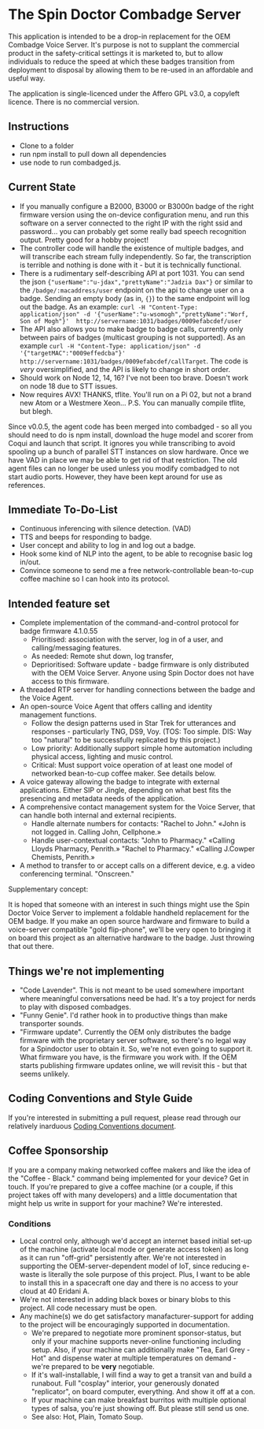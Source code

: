 # The Spin Doctor Combadge Server #

This application is intended to be a drop-in replacement for the OEM Combadge Voice Server. It's purpose is not to supplant the commercial product in the safety-critical settings it is marketed to, but to allow individuals to reduce the speed at which these badges transition from deployment to disposal by allowing them to be re-used in an affordable and useful way.

The application is single-licenced under the Affero GPL v3.0, a copyleft licence. There is no commercial version.

## Instructions ##

- Clone to a folder
- run npm install to pull down all dependencies
- use node to run combadged.js.

## Current State ##

- If you manually configure a B2000, B3000 or B3000n badge of the right firmware version using the on-device configuration menu, and run this software on a server connected to the right IP with the right ssid and password... you can probably get some really bad speech recognition output. Pretty good for a hobby project!
- The controller code will handle the existence of multiple badges, and will transcribe each stream fully independently. So far, the transcription is terrible and nothing is done with it - but it is technically functional.
- There is a rudimentary self-describing API at port 1031. You can send the json `{"userName":"u-jdax","prettyName":"Jadzia Dax"}` or similar to the `/badge/:macaddress/user` endpoint on the api to change user on a badge. Sending an empty body (as in, `{}`) to the same endpoint will log out the badge. As an example: `curl -H "Content-Type: application/json" -d '{"userName":"u-wsomogh","prettyName":"Worf, Son of Mogh"}'  http://servername:1031/badges/0009efabcdef/user`
- The API also allows you to make badge to badge calls, currently only between pairs of badges (multicast grouping is not supported). As an example `curl -H "Content-Type: application/json" -d '{"targetMAC":"0009effedcba"}' http://servername:1031/badges/0009efabcdef/callTarget`. The code is *very* oversimplified, and the API is likely to change in short order.
- Should work on Node 12, 14, 16? I've not been too brave. Doesn't work on node 18 due to STT issues.
- Now requires AVX! THANKS, tflite. You'll run on a Pi 02, but not a brand new Atom or a Westmere Xeon... P.S. You can manually compile tflite, but blegh.

Since v0.0.5, the agent code has been merged into combadged - so all you should need to do is npm install, download the huge model and scorer from Coqui and launch that script. It ignores you while transcribing to avoid spooling up a bunch of parallel STT instances on slow hardware. Once we have VAD in place we may be able to get rid of that restriction. The old agent files can no longer be used unless you modify combadged to not start audio ports. However, they have been kept around for use as references.

## Immediate To-Do-List ##

- Continuous inferencing with silence detection. (VAD)
- TTS and beeps for responding to badge.
- User concept and ability to log in and log out a badge.
- Hook some kind of NLP into the agent, to be able to recognise basic log in/out.
- Convince someone to send me a free network-controllable bean-to-cup coffee machine so I can hook into its protocol.

## Intended feature set ##

- Complete implementation of the command-and-control protocol for badge firmware 4.1.0.55
   - Prioritised: association with the server, log in of a user, and calling/messaging features.
   - As needed: Remote shut down, log transfer, 
   - Deprioritised: Software update - badge firmware is only distributed with the OEM Voice Server. Anyone using Spin Doctor does not have access to this firmware.
- A threaded RTP server for handling connections between the badge and the Voice Agent.
- An open-source Voice Agent that offers calling and identity management functions.
   - Follow the design patterns used in Star Trek for utterances and responses - particularly TNG, DS9, Voy. (TOS: Too simple. DIS: Way too "natural" to be successfully replicated by this project.)
   - Low priority: Additionally support simple home automation including physical access, lighting and music control.
   - Critical: Must support voice operation of at least one model of networked bean-to-cup coffee maker. See details below.
- A voice gateway allowing the badge to integrate with external applications. Either SIP or Jingle, depending on what best fits the presencing and metadata needs of the application.
- A comprehensive contact management system for the Voice Server, that can handle both internal and external recipients.
   - Handle alternate numbers for contacts: "Rachel to John." «John is not logged in. Calling John, Cellphone.»
   - Handle user-contextual contacts: "John to Pharmacy." «Calling Lloyds Pharmacy, Penrith.» "Rachel to Pharmacy." «Calling J.Cowper Chemists, Penrith.»
- A method to transfer to or accept calls on a different device, e.g. a video conferencing terminal. "Onscreen."

Supplementary concept:

It is hoped that someone with an interest in such things might use the Spin Doctor Voice Server to implement a foldable handheld replacement for the OEM badge. If you make an open source hardware and firmware to build a voice-server compatible "gold flip-phone", we'll be very open to bringing it on board this project as an alternative hardware to the badge. Just throwing that out there.

## Things we're not implementing ##

- "Code Lavender". This is not meant to be used somewhere important where meaningful conversations need be had. It's a toy project for nerds to play with disposed combadges.
- "Funny Genie". I'd rather hook in to productive things than make transporter sounds.
- "Firmware update". Currently the OEM only distributes the badge firmware with the proprietary server software, so there's no legal way for a Spindoctor user to obtain it. So, we're not even going to support it. What firmware you have, is the firmware you work with. If the OEM starts publishing firmware updates online, we will revisit this - but that seems unlikely.

## Coding Conventions and Style Guide ##

If you're interested in submitting a pull request, please read through our relatively inarduous [Coding Conventions document](https://github.com/Combadge/Spindoctor/blob/mantissa/CODINGCONVENTIONS.md).

## Coffee Sponsorship ##

If you are a company making networked coffee makers and like the idea of the "Coffee - Black." command being implemented for your device? Get in touch. If you're prepared to give a coffee machine (or a couple, if this project takes off with many developers) and a little documentation that might help us write in support for your machine? We're interested.

### Conditions ###

- Local control only, although we'd accept an internet based initial set-up of the machine (activate local mode or generate access token) as long as it can run "off-grid" persistently after. We're not interested in supporting the OEM-server-dependent model of IoT, since reducing e-waste is literally the sole purpose of this project. Plus, I want to be able to install this in a spacecraft one day and there is no access to your cloud at 40 Eridani A.
- We're not interested in adding black boxes or binary blobs to this project. All code necessary must be open.
- Any machine(s) we do get satisfactory manafacturer-support for adding to the project will be encouragingly supported in documentation.
   - We're prepared to negotiate more prominent sponsor-status, but only if your machine supports never-online functioning including setup. Also, if your machine can additionally make "Tea, Earl Grey - Hot" and dispense water at multiple temperatures on demand - we're prepared to be **very** negotiable.
   - If it's wall-installable, I will find a way to get a transit van and build a runabout. Full "cosplay" interior, your generously donated "replicator", on board computer, everything. And show it off at a con.
   - If your machine can make breakfast burritos with multiple optional types of salsa, you're just showing off. But please still send us one.
   - See also: Hot, Plain, Tomato Soup.